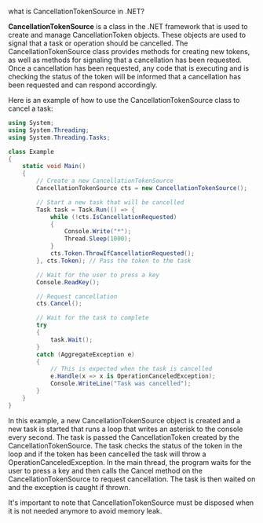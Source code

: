 what is CancellationTokenSource in .NET?

**CancellationTokenSource** is a class in the .NET framework that is used to create and manage CancellationToken objects. These objects are used to signal that a task or operation should be cancelled. The CancellationTokenSource class provides methods for creating new tokens, as well as methods for signaling that a cancellation has been requested. Once a cancellation has been requested, any code that is executing and is checking the status of the token will be informed that a cancellation has been requested and can respond accordingly.

Here is an example of how to use the CancellationTokenSource class to cancel a task:


``` C#
using System;
using System.Threading;
using System.Threading.Tasks;

class Example
{
    static void Main()
    {
        // Create a new CancellationTokenSource
        CancellationTokenSource cts = new CancellationTokenSource();

        // Start a new task that will be cancelled
        Task task = Task.Run(() => {
            while (!cts.IsCancellationRequested)
            {
                Console.Write("*");
                Thread.Sleep(1000);
            }
            cts.Token.ThrowIfCancellationRequested();
        }, cts.Token); // Pass the token to the task

        // Wait for the user to press a key
        Console.ReadKey();

        // Request cancellation
        cts.Cancel();

        // Wait for the task to complete
        try
        {
            task.Wait();
        }
        catch (AggregateException e)
        {
            // This is expected when the task is cancelled
            e.Handle(x => x is OperationCanceledException);
            Console.WriteLine("Task was cancelled");
        }
    }
}
```

In this example, a new CancellationTokenSource object is created and a new task is started that runs a loop that writes an asterisk to the console every second. The task is passed the CancellationToken created by the CancellationTokenSource. The task checks the status of the token in the loop and if the token has been cancelled the task will throw a OperationCanceledException. In the main thread, the program waits for the user to press a key and then calls the Cancel method on the CancellationTokenSource to request cancellation. The task is then waited on and the exception is caught if thrown.

It's important to note that CancellationTokenSource must be disposed when it is not needed anymore to avoid memory leak.
